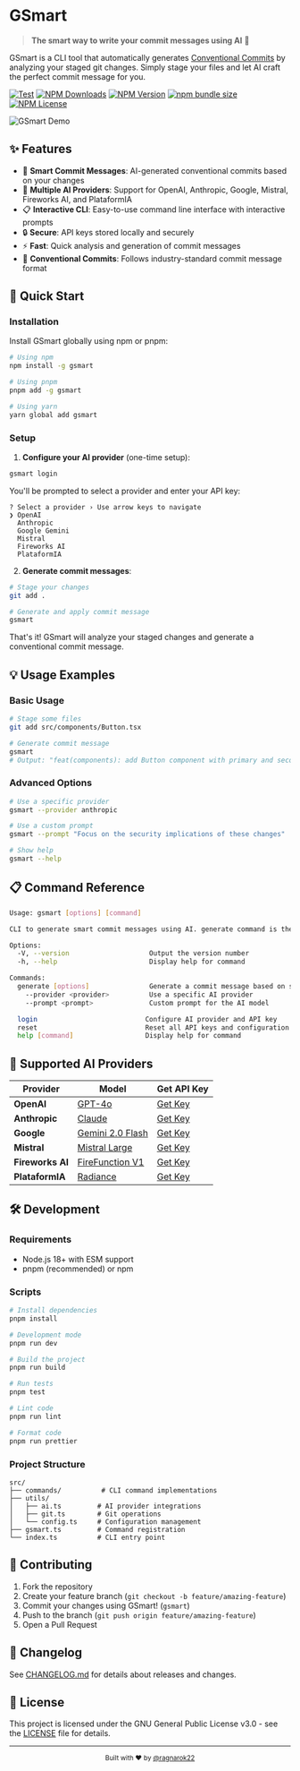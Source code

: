 # GSmart

> **The smart way to write your commit messages using AI** 🤖

GSmart is a CLI tool that automatically generates [Conventional Commits](https://www.conventionalcommits.org/) by analyzing your staged git changes. Simply stage your files and let AI craft the perfect commit message for you.

[![Test](https://github.com/ragnarok22/gsmart/actions/workflows/test.yml/badge.svg)](https://github.com/ragnarok22/gsmart/actions)
[![NPM Downloads](https://img.shields.io/npm/dm/gsmart)](https://www.npmjs.com/package/gsmart)
[![NPM Version](https://img.shields.io/npm/v/gsmart)](https://www.npmjs.com/package/gsmart)
[![npm bundle size](https://img.shields.io/bundlephobia/minzip/gsmart)](https://bundlephobia.com/package/gsmart)
[![NPM License](https://img.shields.io/npm/l/gsmart)](https://github.com/ragnarok22/gsmart/blob/main/LICENSE)

![GSmart Demo](https://repository-images.githubusercontent.com/827045490/756cb1d5-9572-4cc2-be37-0459da007c1a)

## ✨ Features

- 🎯 **Smart Commit Messages**: AI-generated conventional commits based on your changes
- 🔄 **Multiple AI Providers**: Support for OpenAI, Anthropic, Google, Mistral, Fireworks AI, and PlataformIA
- 📋 **Interactive CLI**: Easy-to-use command line interface with interactive prompts
- 🔒 **Secure**: API keys stored locally and securely
- ⚡ **Fast**: Quick analysis and generation of commit messages
- 📖 **Conventional Commits**: Follows industry-standard commit message format

## 🚀 Quick Start

### Installation

Install GSmart globally using npm or pnpm:

```bash
# Using npm
npm install -g gsmart

# Using pnpm
pnpm add -g gsmart

# Using yarn
yarn global add gsmart
```

### Setup

1. **Configure your AI provider** (one-time setup):

```bash
gsmart login
```

You'll be prompted to select a provider and enter your API key:

```
? Select a provider › Use arrow keys to navigate
❯ OpenAI
  Anthropic
  Google Gemini
  Mistral
  Fireworks AI
  PlataformIA
```

2. **Generate commit messages**:

```bash
# Stage your changes
git add .

# Generate and apply commit message
gsmart
```

That's it! GSmart will analyze your staged changes and generate a conventional commit message.

## 💡 Usage Examples

### Basic Usage

```bash
# Stage some files
git add src/components/Button.tsx

# Generate commit message
gsmart
# Output: "feat(components): add Button component with primary and secondary variants"
```

### Advanced Options

```bash
# Use a specific provider
gsmart --provider anthropic

# Use a custom prompt
gsmart --prompt "Focus on the security implications of these changes"

# Show help
gsmart --help
```

## 📋 Command Reference

```bash
Usage: gsmart [options] [command]

CLI to generate smart commit messages using AI. generate command is the default command.

Options:
  -V, --version                    Output the version number
  -h, --help                       Display help for command

Commands:
  generate [options]               Generate a commit message based on staged changes (default)
    --provider <provider>          Use a specific AI provider
    --prompt <prompt>              Custom prompt for the AI model

  login                           Configure AI provider and API key
  reset                           Reset all API keys and configuration
  help [command]                  Display help for command
```

## 🤖 Supported AI Providers

| Provider | Model | Get API Key |
|----------|-------|-------------|
| **OpenAI** | [GPT-4o](https://platform.openai.com/docs/models/gpt-4o) | [Get Key](https://platform.openai.com/api-keys) |
| **Anthropic** | [Claude](https://www.anthropic.com/claude) | [Get Key](https://console.anthropic.com/settings/keys) |
| **Google** | [Gemini 2.0 Flash](https://ai.google.dev/gemini-api/docs/models#gemini-2.0-flash) | [Get Key](https://console.cloud.google.com/apis/credentials) |
| **Mistral** | [Mistral Large](https://mistral.ai/technology/#models) | [Get Key](https://console.mistral.ai/api-keys/) |
| **Fireworks AI** | [FireFunction V1](https://fireworks.ai/models/fireworks/firefunction-v1) | [Get Key](https://fireworks.ai/api-keys) |
| **PlataformIA** | [Radiance](https://docs.plataformia.com/llm-chat-api) | [Get Key](https://console.plataformia.com/api-keys) |

## 🛠️ Development

### Requirements

- Node.js 18+ with ESM support
- pnpm (recommended) or npm

### Scripts

```bash
# Install dependencies
pnpm install

# Development mode
pnpm run dev

# Build the project
pnpm run build

# Run tests
pnpm test

# Lint code
pnpm run lint

# Format code
pnpm run prettier
```

### Project Structure

```
src/
├── commands/          # CLI command implementations
├── utils/
│   ├── ai.ts         # AI provider integrations
│   ├── git.ts        # Git operations
│   └── config.ts     # Configuration management
├── gsmart.ts         # Command registration
└── index.ts          # CLI entry point
```

## 🤝 Contributing

1. Fork the repository
2. Create your feature branch (`git checkout -b feature/amazing-feature`)
3. Commit your changes using GSmart! (`gsmart`)
4. Push to the branch (`git push origin feature/amazing-feature`)
5. Open a Pull Request

## 📄 Changelog

See [CHANGELOG.md](CHANGELOG.md) for details about releases and changes.

## 📝 License

This project is licensed under the GNU General Public License v3.0 - see the [LICENSE](LICENSE) file for details.

---

<p align="center">
  <sub>Built with ❤️ by <a href="https://github.com/ragnarok22">@ragnarok22</a></sub>
</p>

